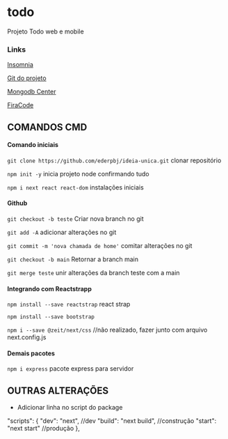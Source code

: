 # todo
Projeto Todo web e mobile

### Links

[Insomnia](https://insomnia.rest/download/)

[Git do projeto](https://github.com/ederpbj/todo)

[Mongodb Center](https://docs.mongodb.com/manual/tutorial/install-mongodb-on-windows/)

[FiraCode](https://github.com/tonsky/FiraCode)

## COMANDOS CMD

#### Comando iniciais

`git clone https://github.com/ederpbj/ideia-unica.git` clonar repositório

`npm init -y` inicia projeto node confirmando tudo

`npm i next react react-dom` instalações iniciais

#### Github

`git checkout -b teste` Criar nova branch no git

`git add -A` adicionar alterações no git

`git commit -m 'nova chamada de home'` comitar alterações no git

`git checkout -b main` Retornar a branch main

`git merge teste` unir alterações da branch teste com a main

#### Integrando com Reactstrapp

`npm install --save reactstrap` react strap

`npm install --save bootstrap`

`npm i --save @zeit/next/css` //não realizado, fazer junto com arquivo next.config.js

#### Demais pacotes

`npm i express` pacote express para servidor

## OUTRAS ALTERAÇÕES

* Adicionar linha no script do package

"scripts": {
    "dev": "next", //dev
    "build": "next build", //construção
    "start": "next start" //produção
  },

  